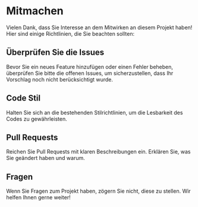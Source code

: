# Mitmachen

Vielen Dank, dass Sie Interesse an dem Mitwirken an diesem Projekt haben! Hier sind einige Richtlinien, die Sie beachten sollten:

## Überprüfen Sie die Issues
Bevor Sie ein neues Feature hinzufügen oder einen Fehler beheben, überprüfen Sie bitte die offenen Issues, um sicherzustellen, dass Ihr Vorschlag noch nicht berücksichtigt wurde.

## Code Stil
Halten Sie sich an die bestehenden Stilrichtlinien, um die Lesbarkeit des Codes zu gewährleisten.

## Pull Requests
Reichen Sie Pull Requests mit klaren Beschreibungen ein. Erklären Sie, was Sie geändert haben und warum.

## Fragen
Wenn Sie Fragen zum Projekt haben, zögern Sie nicht, diese zu stellen. Wir helfen Ihnen gerne weiter!
